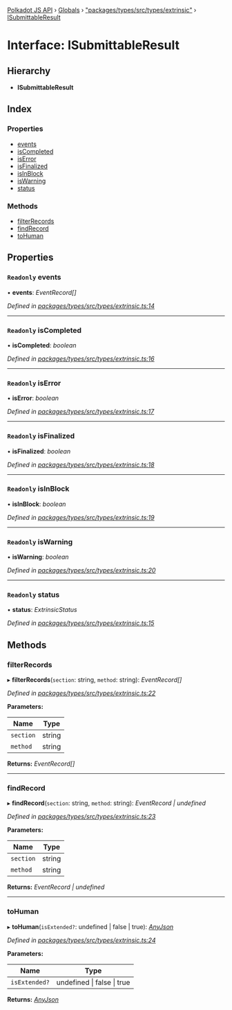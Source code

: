 [Polkadot JS API](../README.md) › [Globals](../globals.md) › ["packages/types/src/types/extrinsic"](../modules/_packages_types_src_types_extrinsic_.md) › [ISubmittableResult](_packages_types_src_types_extrinsic_.isubmittableresult.md)

# Interface: ISubmittableResult

## Hierarchy

* **ISubmittableResult**

## Index

### Properties

* [events](_packages_types_src_types_extrinsic_.isubmittableresult.md#readonly-events)
* [isCompleted](_packages_types_src_types_extrinsic_.isubmittableresult.md#readonly-iscompleted)
* [isError](_packages_types_src_types_extrinsic_.isubmittableresult.md#readonly-iserror)
* [isFinalized](_packages_types_src_types_extrinsic_.isubmittableresult.md#readonly-isfinalized)
* [isInBlock](_packages_types_src_types_extrinsic_.isubmittableresult.md#readonly-isinblock)
* [isWarning](_packages_types_src_types_extrinsic_.isubmittableresult.md#readonly-iswarning)
* [status](_packages_types_src_types_extrinsic_.isubmittableresult.md#readonly-status)

### Methods

* [filterRecords](_packages_types_src_types_extrinsic_.isubmittableresult.md#filterrecords)
* [findRecord](_packages_types_src_types_extrinsic_.isubmittableresult.md#findrecord)
* [toHuman](_packages_types_src_types_extrinsic_.isubmittableresult.md#tohuman)

## Properties

### `Readonly` events

• **events**: *EventRecord[]*

*Defined in [packages/types/src/types/extrinsic.ts:14](https://github.com/polkadot-js/api/blob/391c98c845/packages/types/src/types/extrinsic.ts#L14)*

___

### `Readonly` isCompleted

• **isCompleted**: *boolean*

*Defined in [packages/types/src/types/extrinsic.ts:16](https://github.com/polkadot-js/api/blob/391c98c845/packages/types/src/types/extrinsic.ts#L16)*

___

### `Readonly` isError

• **isError**: *boolean*

*Defined in [packages/types/src/types/extrinsic.ts:17](https://github.com/polkadot-js/api/blob/391c98c845/packages/types/src/types/extrinsic.ts#L17)*

___

### `Readonly` isFinalized

• **isFinalized**: *boolean*

*Defined in [packages/types/src/types/extrinsic.ts:18](https://github.com/polkadot-js/api/blob/391c98c845/packages/types/src/types/extrinsic.ts#L18)*

___

### `Readonly` isInBlock

• **isInBlock**: *boolean*

*Defined in [packages/types/src/types/extrinsic.ts:19](https://github.com/polkadot-js/api/blob/391c98c845/packages/types/src/types/extrinsic.ts#L19)*

___

### `Readonly` isWarning

• **isWarning**: *boolean*

*Defined in [packages/types/src/types/extrinsic.ts:20](https://github.com/polkadot-js/api/blob/391c98c845/packages/types/src/types/extrinsic.ts#L20)*

___

### `Readonly` status

• **status**: *ExtrinsicStatus*

*Defined in [packages/types/src/types/extrinsic.ts:15](https://github.com/polkadot-js/api/blob/391c98c845/packages/types/src/types/extrinsic.ts#L15)*

## Methods

###  filterRecords

▸ **filterRecords**(`section`: string, `method`: string): *EventRecord[]*

*Defined in [packages/types/src/types/extrinsic.ts:22](https://github.com/polkadot-js/api/blob/391c98c845/packages/types/src/types/extrinsic.ts#L22)*

**Parameters:**

Name | Type |
------ | ------ |
`section` | string |
`method` | string |

**Returns:** *EventRecord[]*

___

###  findRecord

▸ **findRecord**(`section`: string, `method`: string): *EventRecord | undefined*

*Defined in [packages/types/src/types/extrinsic.ts:23](https://github.com/polkadot-js/api/blob/391c98c845/packages/types/src/types/extrinsic.ts#L23)*

**Parameters:**

Name | Type |
------ | ------ |
`section` | string |
`method` | string |

**Returns:** *EventRecord | undefined*

___

###  toHuman

▸ **toHuman**(`isExtended?`: undefined | false | true): *[AnyJson](../modules/_packages_types_src_types_helpers_.md#anyjson)*

*Defined in [packages/types/src/types/extrinsic.ts:24](https://github.com/polkadot-js/api/blob/391c98c845/packages/types/src/types/extrinsic.ts#L24)*

**Parameters:**

Name | Type |
------ | ------ |
`isExtended?` | undefined &#124; false &#124; true |

**Returns:** *[AnyJson](../modules/_packages_types_src_types_helpers_.md#anyjson)*
